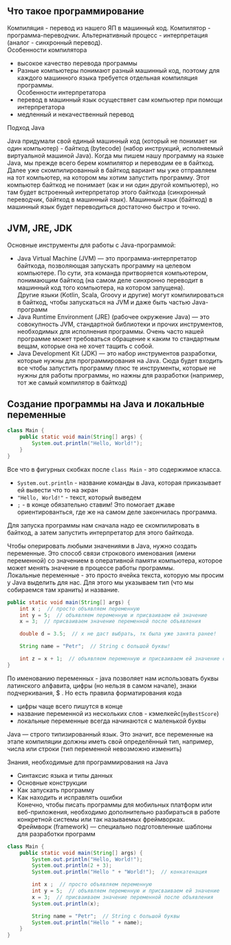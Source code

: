 ## Что такое программирование

Компиляция - перевод из нашего ЯП в машинный код. Компилятор - программа-переводчик. Альтернативный процесс - интерпретация (аналог - синхронный перевод).  
Особенности компилятора
- высокое качество перевода программы
- Разные компьютеры понимают разный машинный код, поэтому для каждого машинного языка требуется отдельная компиляция программы.  
Особенности интерпретатора
- перевод в машинный язык осуществяет сам компьютер при помощи интерпретатора
- медленный и некачественный перевод

Подход Java

Java придумали свой единый машинный код (который не понимает ни один компьютер) - байткод (bytecode) (набор инструкций, исполняемый виртуальной машиной Java). Когда мы пишем нашу программу на языке Java, мы прежде всего берем компилятор и переводим ее в байткод. Далее уже скомпилированный в байткод вариант мы уже отправляем на тот компьютер, на котором мы хотим запустить программу. Этот компьютер байткод не понимает (как и ни один другой компьютер), но там будет встроенный интерпретатор этого байткода (синхронный переводчик, байткод в машинный язык). Машинный язык (байткод) в машинный язык будет переводиться достаточно быстро и точно.

## JVM, JRE, JDK

Основные инструменты для работы с Java-программой:
- Java Virtual Machine (JVM) — это программа-интерпретатор байткода, позволяющая запускать программу на целевом компьютере. По сути, эта команда притворяется компьютером, понимающим байткод (на самом деле синхронно переводит в машинный код того компьютера, на котором запущена).  
Другие языки (Kotlin, Scala, Groovy и другие) могут компилироваться в байткод, чтобы запускаться на JVM и даже быть частью Java-программ
- Java Runtime Environment (JRE) (рабочее окружение Java) — это совокупность JVM, стандартной библиотеки и прочих инструментов, необходимых для исполнения программы. Очень часто нашей программе может требоваться обращение к каким то стандартным вещам, которые она не хочет тащить с собой.
- Java Development Kit (JDK) — это набор инструментов разработки, которые нужны для программирования на Java. Сюда будет входить все чтобы запустить программу плюс те инструменты, которые не нужны для работы программы, но нажны для разработки (например, тот же самый компилятор в байткод)

## Создание программы на Java и локальные переменные

```java
class Main {
    public static void main(String[] args) {
        System.out.println("Hello, World!");
    }
}
```
Все что в фигурных скобках после `class Main` - это содержимое класса. 
- `System.out.println` - название команды в Java, которая приказывает ей вывести что то на экран
- `"Hello, World!"` - текст, который выведем
- `;` - в конце обязательно ставим! Это помогает джаве ориентированться, где же на самом деле закончилась программа.

Для запуска программы нам сначала надо ее скомпилировать в байткод, а затем запустить интерпретатор для этого байткода.

Чтобы оперировать любыми значениями в Java, нужно создать переменные. Это способ связи строкового именования (имени переменной) со значением в оперативной памяти компьютера, которое может менять значение в процессе работы программы.  
Локальные переменные - это просто ячейка текста, которую мы просим у Java выделить для нас. Для этого мы указываем тип (что мы собираемся там хранить) и название.
```java
public static void main(String[] args) {
    int x ;  // просто объявляем переменную
    int y = 5;  // объявляем переменную и присваиваем ей значение
    x = 3;  // присваиваем значение переменной после объявления

    double d = 3.5;  // x не даст выбрать, тк была уже занята ранее!

    String name = "Petr";  // String с большой буквы!

    int z = x + 1;  // объявляем переменную и присваиваем ей значение существующей переменной
}
```
По именованию переменных - java позволяет нам использовать буквы латинского алфавита, цифры (но нельзя в самом начале), знаки подчеркивания, $ . Но есть правила форматирования кода
- цифры чаще всего пишутся в конце
- название переменной из нескольких слов - кэмелкейс(`myBestScore`)
- локальные переменные всегда начинаются с маленькой буквы

Java — строго типизированный язык. Это значит, все переменные на этапе компиляции должны иметь свой определённый тип, например, числа или строки (тип переменной невозможно изменить)

Знания, необходимые для программирования на Java
- Синтаксис языка и типы данных
- Основные конструкции
- Как запускать программу
- Как находить и исправлять ошибки  
Конечно, чтобы писать программы для мобильных платформ или веб-приложения, необходимо дополнительно разбираться в работе конкретной системы или так называемых фреймворках.  
Фреймворк (framework) — специально подготовленные шаблоны для разработки программ


```java
class Main {
    public static void main(String[] args) {
        System.out.println("Hello, World!");
        System.out.println(2 + 3);
        System.out.println("Hello " + "World!");  // конкатенация

        int x ;  // просто объявляем переменную
        int y = 5;  // объявляем переменную и присваиваем ей значение
        x = 3;  // присваиваем значение переменной после объявления        
        System.out.println(x);

        String name = "Petr";  // String с большой буквы
        System.out.println("Hello " + name);
    }
}
```